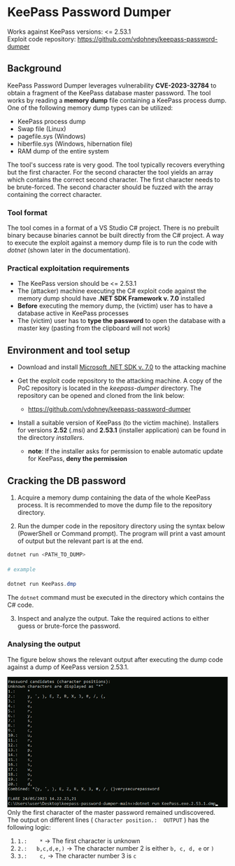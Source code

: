 # KeePass Password Dumper

Works against KeePass versions:  <= 2.53.1  
Exploit code repository: https://github.com/vdohney/keepass-password-dumper

## Background

KeePass Password Dumper leverages vulnerability **CVE-2023-32784**  to obtain a fragment of the KeePass database master password. The tool works by reading a **memory dump** file containing a KeePass process dump. One of the following memory dump types can be utilized:

- KeePass process dump
- Swap file (Linux)
- pagefile.sys (Windows)
- hiberfile.sys (Windows, hibernation file)
- RAM dump of the entire system

The tool's success rate is very good. The tool typically recovers everything but the first character. For the second character the tool yields an array which contains the correct second character. The first character needs to be brute-forced. The second character should be fuzzed with the array containing the correct character. 

### Tool format

The tool comes in a format of a VS Studio C# project. There is no prebuilt binary because binaries cannot be built directly from the C# project. A way to execute the exploit against a memory dump file is to run the code with *dotnet* (shown later in the documentation).

### Practical exploitation requirements

- The KeePass version should be <= 2.53.1
- The (attacker) machine executing the C# exploit code against the memory dump should have **.NET SDK Framework v. 7.0** installed
- **Before** executing the memory dump, the (victim) user has to have a database active in KeePass processes 
- The (victim) user has to **type the password** to open the database with a master key (pasting from the clipboard will not work)

## Environment and tool setup

- Download and install <a href="https://dotnet.microsoft.com/en-us/download/dotnet/7.0">Microsoft .NET SDK v. 7.0</a> to the attacking machine 
- Get the exploit code repository to the attacking machine. A copy of the PoC repository is located in the *keepass-dumper* directory. The repository can be opened and cloned from the link below: 
	- https://github.com/vdohney/keepass-password-dumper

- Install a suitable version of KeePass (to the victim machine). Installers for versions **2.52** (.msi) and **2.53.1** (installer application) can be found in the directory *installers*. 
	- **note**: If the installer asks for permission to enable automatic update for KeePass, **deny the permission**

## Cracking the DB password

1. Acquire a memory dump containing the data of the whole KeePass process. It is recommended to move the dump file to the repository directory.

2. Run the dumper code in the repository directory using  the syntax below (PowerShell or Command prompt). The program will print a vast amount of output but the relevant part is at the end.

```powershell
dotnet run <PATH_TO_DUMP>

# example

dotnet run KeePass.dmp

```
The `dotnet` command must be executed in the directory which contains the C# code. 

3. Inspect and analyze the output. Take the required actions to either guess or brute-force the password. 

### Analysing the output

The figure below shows the relevant output after executing the dump code against a dump of KeePass version 2.53.1. 

![Example output of KeePass password dumper](./images/analysing_dump_results.png)
<br>
Only the first character of the master password remained undiscovered. The output on different lines ( `Character position.:  OUTPUT` ) has the following logic:

1.   `1.:    *`        -> The first character is unknown
2.   `2.:   b,c,d,e,)`   -> The character number 2 is either `b, c, d, e`  or  `)`
3.  `3.:    c,`       -> The character number 3 is `c` 





